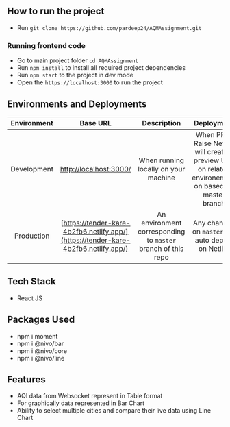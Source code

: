 
## How to run the project

- Run `git clone https://github.com/pardeep24/AQMAssignment.git`


### Running frontend code

- Go to main project folder `cd AQMAssignment`
- Run `npm install` to install all required project dependencies
- Run `npm start` to the project in dev mode
- Open the `https://localhost:3000` to run the project 

## Environments and Deployments

| Environment | Base URL | Description  | Deployment |
| :-------:   | :------: | :----------: | :--------: |
| Development | [http://localhost:3000/](http://localhost:3000) | When running locally on your machine  | When PR is Raise Netlify will create a preview URL on related environement on based on master branch  |
| Production | [https://tender-kare-4b2fb6.netlify.app/](https://tender-kare-4b2fb6.netlify.app/) | An environment corresponding to `master` branch of this repo  |  Any changes on `master` will auto deploy on Netlify |


## Tech Stack

- React JS

## Packages Used

- npm i moment
- npm i @nivo/bar
- npm i @nivo/core
- npm i @nivo/line


## Features

- AQI data from Websocket represent in Table format 
- For graphically data represented in Bar Chart 
- Ability to select multiple cities and compare their live data using Line Chart
